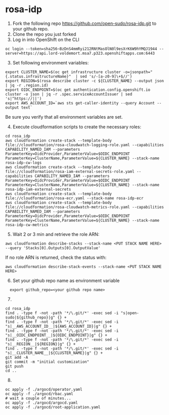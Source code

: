 # rosa-idp

1) Fork the following repo https://github.com/open-sudo/rosa-idp.git to your github repo.
1) Clone the repo you just forked
2) Log in into OpenShift on the CLI

```shell
oc login --token=sha256~BzDnS4mmRyi212RNtMasOlN0l9esXrK6W9hYMQJ1944 --server=https://api.lord-voldemort.msa7.p323.openshiftapps.com:6443
```

3) Set following environment variables:

```shell
export CLUSTER_NAME=$(oc get infrastructure cluster -o=jsonpath="{.status.infrastructureName}"  | sed 's/-[a-z0-9]\+$//')
export REGION=$(rosa describe cluster -c ${CLUSTER_NAME} --output json | jq -r .region.id)
export OIDC_ENDPOINT=$(oc get authentication.config.openshift.io cluster -o json | jq -r .spec.serviceAccountIssuer | sed  's|^https://||')
export AWS_ACCOUNT_ID=`aws sts get-caller-identity --query Account --output text`
```
Be sure  you verify that all environment variables are set.

4) Execute cloudformation scripts to create the necessary roles:

```shell
cd rosa_idp
aws cloudformation create-stack --template-body file://cloudformation/rosa-cloudwatch-logging-role.yaml --capabilities CAPABILITY_NAMED_IAM --parameters ParameterKey=OidcProvider,ParameterValue=$OIDC_ENDPOINT ParameterKey=ClusterName,ParameterValue=${CLUSTER_NAME} --stack-name rosa-idp-cw-logs
aws cloudformation create-stack --template-body file://cloudformation/rosa-iam-external-secrets-role.yaml --capabilities CAPABILITY_NAMED_IAM --parameters ParameterKey=OidcProvider,ParameterValue=$OIDC_ENDPOINT ParameterKey=ClusterName,ParameterValue=${CLUSTER_NAME} --stack-name rosa-idp-iam-external-secrets
aws cloudformation create-stack --template-body file://cloudformation/rosa-ecr.yaml --stack-name rosa-idp-ecr
aws cloudformation create-stack --template-body file://cloudformation/rosa-cloudwatch-metrics-role.yaml --capabilities CAPABILITY_NAMED_IAM --parameters ParameterKey=OidcProvider,ParameterValue=$OIDC_ENDPOINT ParameterKey=ClusterName,ParameterValue=${CLUSTER_NAME} --stack-name rosa-idp-cw-metrics
```

5) Wait 2 or 3 min and retrieve the role ARN:

```shell
aws cloudformation describe-stacks --stack-name <PUT STACK NAME HERE>  --query 'Stacks[0].Outputs[0].OutputValue'
```

If no role ARN is returned, check the status with:

```shell
aws cloudformation describe-stack-events --stack-name <PUT STACK NAME HERE>
```

6) Set your github repo name as environment variable

```shell
  export github_repo=<your github repo name>
```

7) 

```shell
cd rosa_idp
find . -type f -not -path '*/\.git/*' -exec sed -i "s|open-sudo|${github_repo}|g" {} +
find . -type f -not -path '*/\.git/*' -exec sed -i "s|__AWS_ACCOUNT_ID__|${AWS_ACCOUNT_ID}|g" {} +
find . -type f -not -path '*/\.git/*' -exec sed -i "s|__OIDC_ENDPOINT__|${OIDC_ENDPOINT}|g" {} +
find . -type f -not -path '*/\.git/*' -exec sed -i "s|__REGION__|${REGION}|g" {} +
find . -type f -not -path '*/\.git/*' -exec sed -i "s|__CLUSTER_NAME__|${CLUSTER_NAME}|g" {} +
git add -A
git commit -m "initial customization"
git push
cd ..
```
8) 

```shell
oc apply -f ./argocd/operator.yaml
oc apply -f ./argocd/rbac.yaml
# wait a couple of minutes...
oc apply -f ./argocd/argocd.yaml
oc apply -f ./argocd/root-application.yaml
```
